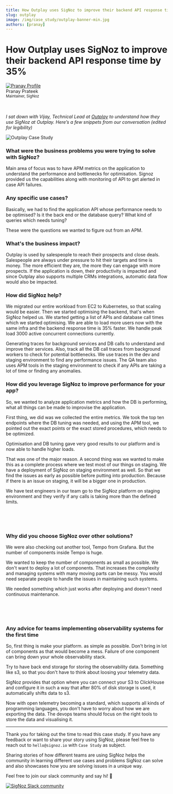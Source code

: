 ```yaml
---
title: How Outplay uses SigNoz to improve their backend API response time by 35%
slug: outplay
image: /img/case_study/outplay-banner-min.jpg
authors: [pranay]
---
```


# How Outplay uses SigNoz to improve their backend API response time by 35%

<head>
  <link rel="canonical" href="https://signoz.io/case-study/outplay/"/>
  <meta property="og:image" content="https://signoz.io/img/case_study/outplay-banner-min.jpg"/>
  <meta property="twitter:card" content="summary_large_image"/>
  <meta property="twitter:url" content="https://signoz.io/case-study/outplay/"/>
  <meta property="twitter:title" content="How Outplay uses SigNoz to improve their backend API response time by 35% | SigNoz"/>
  <meta property="twitter:description" content=""/>
  <meta name ="twitter:image" content="https://signoz.io/img/case_study/outplay-banner-min.jpg"/>

</head>

<div class="avatar">
  <a
    class="avatar__photo-link avatar__photo avatar__photo--lg"
    href="https://twitter.com/pranay01">
    <img
      alt="Pranay Profile"
      src="/img/authors/pranay_profile_pic.webp" />
  </a>
  <div class="avatar__intro">
    <div class="avatar__name">Pranay Prateek</div>
    <small class="avatar__subtitle">
      Maintainer, SigNoz
    </small>
  </div>
</div>

<br />
<br />

_I sat down with Vijay, Technical Lead at <a href = "https://outplayhq.com" rel="noopener noreferrer nofollow" target="_blank" >Outplay</a> to understand how they use SigNoz at Outplay. Here’s a few snippets from our conversation (edited for legibility)_

![Outplay Case Study](/img/case_study/outplay-banner.webp)

### What were the business problems you were trying to solve with SigNoz?

Main area of focus was to have APM metrics on the application to understand the performance and bottlenecks for optimisation. Signoz provided us the capabilities along with monitoring of API to get alerted in case API failures.

### Any specific use cases?

Basically, we had to find the application API whose performance needs to be optimised? Is it the back end or the database query? What kind of queries which needs tuning?

These were the questions we wanted to figure out from an APM.

### What's the business impact?

Outplay is used by salespeople to reach their prospects and close deals. Salespeople are always under pressure to hit their targets and time is money. The more efficient they are, the more they can engage with more prospects. If the application is down, their productivity is impacted and since Outplay also supports multiple CRMs integrations, automatic data flow would also be impacted.

### How did SigNoz help?

We migrated our entire workload from EC2 to Kubernetes, so that scaling would be easier. Then we started optimising the backend, that's when SigNoz helped us. We started getting a list of APIs and database call times which we started optimising. We are able to load more users now with the same infra and the backend response time is 35% faster. We handle peak load 3000 active concurrent connections currently.

Generating traces for background services and DB calls to understand and improve their services. Also, track all the DB call traces from background workers to check for potential bottlenecks.
We use traces in the dev and staging environment to find any performance issues. The QA team also uses APM tools in the staging environment to check if any APIs are taking a lot of time or finding any anomalies.

### How did you leverage SigNoz to improve performance for your app?

So, we wanted to analyze application metrics and how the DB is performing, what all things can be made to improvise the application.

First thing, we did was we collected the entire metrics. We took the top ten endpoints where the DB tuning was needed, and using the APM tool, we pointed out the exact points or the exact stored procedures, which needs to be optimized.

Optimisation and DB tuning gave very good results to our platform and is now able to handle higher loads.

That was one of the major reason. A second thing was we wanted to make this as a complete process where we test most of our things on staging. We have a deployment of SigNoz on staging environment as well. So that we find the issues as early as possible before putting into production. Because if there is an issue on staging, it will be a bigger one in production.

We have test engineers in our team go to the SigNoz platform on staging environment and they verify if any calls is taking more than the defined limits.

<br />
<!-- <YouTube id="nh79MBqwc0w" mute={false} /> -->
<br />
<br />

### Why did you choose SigNoz over other solutions?

We were also checking out another tool, Tempo from Grafana. But the number of components inside Tempo is huge.

We wanted to keep the number of components as small as possible. We don't want to deploy a lot of components. That increases the complexity and managing systems with many moving parts can be messy. You would need separate people to handle the issues in maintaining such systems.

We needed something which just works after deploying and doesn't need continuous maintenance.
<br />
<br />

<!-- <YouTube id="diaVE3TT2Ck" mute={false} /> -->

<br />
<br />

### Any advice for teams implementing observability systems for the first time

So, first thing is make your platform. as simple as possible. Don't bring in lot of components as that would become a mess. Failure of one component can bring down your whole observability stack.

Try to have back end storage for storing the observability data. Something like s3, so that you don't have to think about loosing your telemetry data.

SigNoz provides that option where you can connect your S3 to ClickHouse and configure it in such a way that after 80% of disk storage is used, it automatically shifts data to s3.

Now with open telemetry becoming a standard, which supports all kinds of programming languages, you don't have to worry about how we are exporting the data. The devops teams should focus on the right tools to store the data and visualising it.

---

Thank you for taking out the time to read this case study. If you have any feedback or want to share your story using SigNoz, please feel free to reach out to `hello@signoz.io` with `Case Study` as subject.

Sharing stories of how different teams are using SigNoz helps the community in learning different use cases and problems SigNoz can solve and also showcases how you are solving issues in a unique way.

Feel free to join our slack community and say hi! 👋

[![SigNoz Slack community](/img/blog/common/join_slack_cta.webp)](https://signoz.io/slack)
